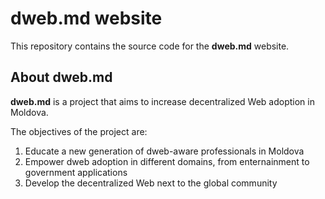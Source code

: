 # dweb.md website

This repository contains the source code for the __dweb.md__ website.

## About dweb.md

__dweb.md__ is a project that aims to increase decentralized Web adoption in Moldova.

The objectives of the project are:

1. Educate a new generation of dweb-aware professionals in Moldova
2. Empower dweb adoption in different domains, from enternainment to government applications
3. Develop the decentralized Web next to the global community
